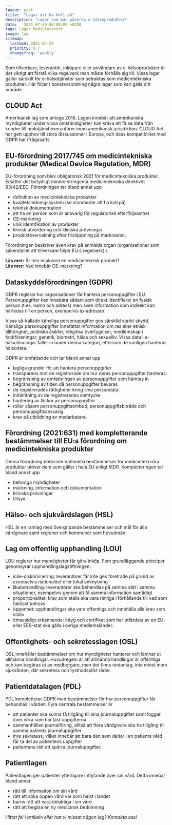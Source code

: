 ```yaml
---
layout: post
title:  "Lagar att ha koll på"
description: "Lagar som kan påverka e-hälsoprodukter"
date:   2021-07-29 08:00:00 +0200
tags: Lagar Medicinteknik
image: lag
sitemap:
  lastmod: 2021-07-29
  priority: 0.7
  changefreq: 'weekly'
---
```


Som tillverkare, leverantör, inköpare eller användare av e-hälsoprodukter är det viktigt att förstå vilka regelverk man måste förhålla sig till. Vissa lagar gäller särskilt för e-hälsotjänster som betraktas som medicintekniska produkter. Här följer i bokstavsordning några lagar som kan gälla ditt område.

## CLOUD Act
Amerikansk lag som antogs 2018. Lagen innebär att amerikanska myndigheter under vissa omständigheter kan kräva att få se data från kunder till molntjänstleverantörer inom amerikansk jurisdiktion. CLOUD Act har gett upphov till stora diskussioner i Europa, och dess kompatibilitet med GDPR har ifrågasatts.
## EU-förordning 2017/745 om medicintekniska produkter (Medical Device Regulation, MDR)
EU-förordning som blev obligatorisk 2021 för medicintekniska produkter. Ersätter det betydligt mindre stringenta medicintekniska direktivet 93/42/EEC. Förordningen tar bland annat upp

* definition av medicintekniska produkter
* kvalitetsledningssystem (se standarder att ha koll på)
* teknisk dokumentation
* att ha en person som är ansvarig för regulatorisk efterföljsamhet
* CE-märkning
* unik identifikation av produkter
* klinisk utvärdering och kliniska prövningar
* produktövervakning efter frisläppning på marknaden.

Förordningen beskriver även krav på anmälda organ (organisationer som säkerställer att tillverkare följer EU:s regelverk).\\

**Läs mer:** Är min mjukvara en medicinteknisk produkt?\
**Läs mer:** Vad innebär CE-märkning?
## Dataskyddsförordningen (GDPR)
GDPR reglerar hur organisationer får hantera personuppgifter i EU. Personuppgifter kan innebära sådant som direkt identifierar en fysisk person (t.ex. namn och adress) men även information som indirekt kan härledas till en person, exempelvis ip-adresser.

Vissa så-kallade känsliga personuppgifter ges särskild starkt skydd. Känsliga personuppgifter innefattar information om ras eller etnisk tillhörighet, politiska åsikter, religiösa övertygelser, medlemskap i fackföreningar, genetik, biometri, hälsa och sexualliv. Vissa data i e-hälsolösningar faller in under denna kategori, eftersom de vanligen hanterar hälsodata.

GDPR är omfattande och tar bland annat upp

* lagliga grunder för att hantera personuppgifter
* transparens mot de registrerade om hur deras personuppgifter hanteras
* begränsning av omfattningen av personuppgifter som hämtas in
* begränsning av tiden då personuppgifter bevaras
* de registrerades rättigheter kring sina persondata
* inhämtning av de registrerades samtycke
* hantering av läckor av personuppgifter
* roller såsom personuppgiftsombud, personuppgiftsbiträde och personuppgiftsansvarig
* krav på utbildning av medarbetare.

## Förordning (2021:631) med kompletterande bestämmelser till EU:s förordning om medicintekniska produkter
Denna förordning beskriver nationella bestämmelser för medicintekniska produkter utöver dem som gäller i hela EU enligt MDR. Kompletteringen tar bland annat upp

* behöriga myndigheter
* märkning, information och dokumentation
* kliniska prövningar
* tillsyn.

## Hälso- och sjukvårdslagen (HSL)
HSL är en ramlag med övergripande bestämmelser och mål för alla vårdgivare samt regioner och kommuner som huvudmän.
## Lag om offentlig upphandling (LOU)
LOU reglerar hur myndigheter får göra inköp. Fem grundläggande principer genomsyrar upphandlingslagstiftningen:

* icke-diskriminering: leverantörer får inte ges företräde på grund av exempelvis nationalitet eller lokal anknytning
* likabehandling: leverantörer ska behandlas på samma sätt i samma situationer, exempelvis genom att få samma information samtidigt
* proportionalitet: krav som ställs ska vara rimliga i förhållande till vad som faktiskt behövs
* öppenhet: upphandlingar ska vara offentliga och innehålla alla krav som ställs
* ömsesidigt erkännande: intyg och certifikat som har utfärdats av en EU- eller EES-stat ska gälla i övriga medlemsländer.

## Offentlighets- och sekretesslagen (OSL)
OSL innehåller bestämmelser om hur myndigheter hanterar och lämnar ut allmänna handlingar. Huvudregeln är att allmänna handlingar är offentliga och kan begäras ut av medborgare, men det finns undantag, inte minst inom sjukvården, där sekretess och tystnadsplikt råder.
## Patientdatalagen (PDL)
PDL kompletterar GDPR med bestämmelser för hur personuppgifter får behandlas i vården. Fyra centrala bestämmelser är

* att patienter ska kunna få tillgång till sina journaluppgifter samt loggar över vilka som har läst uppgifterna
* sammanhållen journalföring, alltså att flera vårdgivare ska ha tillgång till samma patients journaluppgifter
* inre sekretess, vilket innebär att bara den som deltar i en patients vård får ta del av patientens uppgifter
* patientens rätt att spärra journaluppgifter.

## Patientlagen
Patientlagen ger patienter ytterligare inflytande över sin vård. Detta innebär bland annat

* rätt till information om sin vård
* rätt att söka öppen vård var som helst i landet
* barns rätt att vara delaktiga i sin vård
* rätt att begära en ny medicinsk bedömning

*Hittat fel i artikeln eller har vi missat någon lag? Kontakta oss!*
